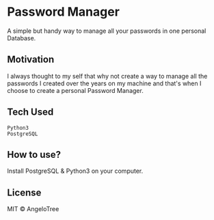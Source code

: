 # Password Manager
A simple but handy way to manage all your passwords in one personal Database.

## Motivation
I always thought to my self that why not create a way to manage all the passwords I created over the years on my machine and that's when I choose to create a personal Password Manager.

## Tech Used
```
Python3
PostgreSQL
```

## How to use?
Install PostgreSQL & Python3 on your computer.

## License
MIT © AngeloTree